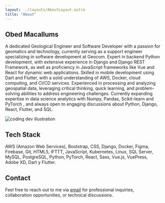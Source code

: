 ```yaml
---
layout: ../layouts/AboutLayout.astro
title: "About"
---
```


## Obed Macallums

A dedicated Geological Engineer and Software Developer with a passion for geomatics and technology, currently serving as a support engineer specializing in software development at Geocom. Expert in backend Python development, with extensive experience in Django and Django REST Framework, as well as proficiency in JavaScript frameworks like Vue and React for dynamic web applications. Skilled in mobile development using Dart and Flutter, with a solid understanding of AWS, Docker, cloud computing, and CI/CD services. Experienced in processing and analyzing geospatial data, leveraging critical thinking, quick learning, and problem-solving abilities to address engineering challenges. Currently expanding expertise in data science analytics with Numpy, Pandas, Scikit-learn and PyTorch , and always open to engaging discussions about Python, Django, React, Flutter, and SQL.

<div>
  <img src="/assets/dev.svg" class="sm:w-1/2 mx-auto" alt="coding dev illustration">
</div>

## Tech Stack

AWS (Amazon Web Services), Bootstrap, CSS, Django, Docker, Figma, Firebase, Git, HTML5, IFTTT, JavaScript, Kubernetes, Linux, SQL Server, MySQL, PostgreSQL, Python, PyTorch, React, Sass, Vue.js, VuePress, Adobe XD, Dart y Flutter.

## Contact

Feel free to reach out to me via [email](mailto:contact@obedmacallums.com) for professional inquiries, collaboration opportunities, or technical discussions.
